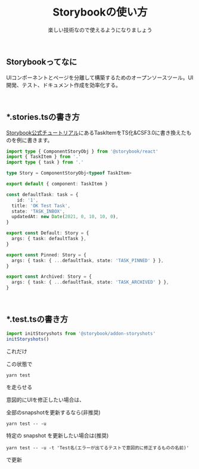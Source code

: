 <h1 align="center">
  Storybookの使い方
</h1>

<p align="center">
  楽しい技術なので使えるようになりましょう
</p>

&nbsp;

## Storybookってなに

UIコンポーネントとページを分離して構築するためのオープンソースツール。UI開発、テスト、ドキュメント作成を効率化する。

&nbsp;

## *.stories.tsの書き方

[Storybook公式チュートリアル](https://storybook.js.org/tutorials/ui-testing-handbook/react/en/composition-testing/)にあるTaskItemをTS化&CSF3.0に書き換えたものを例に書きます。

```ts
import type { ComponentStoryObj } from '@storybook/react'
import { TaskItem } from '.'
import type { task } from '.'

type Story = ComponentStoryObj<typeof TaskItem>

export default { component: TaskItem }

const defaultTask: task = {
	id: '1',
  title: 'OK Test Task',
  state: 'TASK_INBOX',
  updatedAt: new Date(2021, 0, 10, 10, 0),
}

export const Default: Story = {
  args: { task: defaultTask },
}

export const Pinned: Story = {
  args: { task: { ...defaultTask, state: 'TASK_PINNED' } },
}

export const Archived: Story = {
  args: { task: { ...defaultTask, state: 'TASK_ARCHIVED' } },
}
```

&nbsp;

## *.test.tsの書き方

```ts
import initStoryshots from '@storybook/addon-storyshots'
initStoryshots()
```

これだけ

この状態で

```
yarn test
```

を走らせる

意図的にUIを修正したい場合は、

全部のsnapshotを更新するなら(非推奨)

```
yarn test -- -u
```

特定の snapshot を更新したい場合は(推奨)

```
yarn test -- -u -t 'Test名(エラーが出てるテストで意図的に修正するものの名前)'
```
で更新
